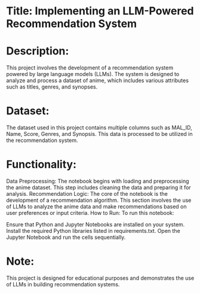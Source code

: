 # Title: Implementing an LLM-Powered Recommendation System

# Description:
This project involves the development of a recommendation system powered by large language models (LLMs). The system is designed to analyze and process a dataset of anime, which includes various attributes such as titles, genres, and synopses.

# Dataset:
The dataset used in this project contains multiple columns such as MAL_ID, Name, Score, Genres, and Synopsis. This data is processed to be utilized in the recommendation system.

# Functionality:

Data Preprocessing: The notebook begins with loading and preprocessing the anime dataset. This step includes cleaning the data and preparing it for analysis.
Recommendation Logic: The core of the notebook is the development of a recommendation algorithm. This section involves the use of LLMs to analyze the anime data and make recommendations based on user preferences or input criteria.
How to Run:
To run this notebook:

Ensure that Python and Jupyter Notebooks are installed on your system.
Install the required Python libraries listed in requirements.txt.
Open the Jupyter Notebook and run the cells sequentially.
# Note:
This project is designed for educational purposes and demonstrates the use of LLMs in building recommendation systems.
